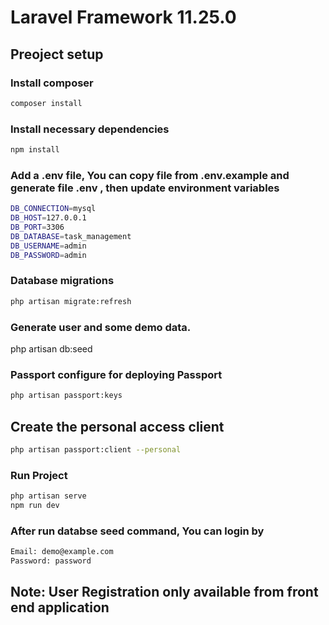 # Laravel Framework 11.25.0

## Preoject setup

### Install composer
```sh
composer install
```

### Install necessary dependencies
```sh
npm install
```

### Add a .env file, You can copy file from .env.example and generate file .env , then update environment variables
```sh
DB_CONNECTION=mysql
DB_HOST=127.0.0.1
DB_PORT=3306
DB_DATABASE=task_management
DB_USERNAME=admin
DB_PASSWORD=admin
```

### Database migrations
```sh
php artisan migrate:refresh
```

### Generate user and some demo data.
php artisan db:seed

### Passport configure for deploying Passport
```sh
php artisan passport:keys
```

## Create the personal access client
```sh
php artisan passport:client --personal
```

### Run Project
```sh
php artisan serve
npm run dev
```

### After run databse seed command, You can login by
```sh
Email: demo@example.com
Password: password
```

## Note: User Registration only available from front end application